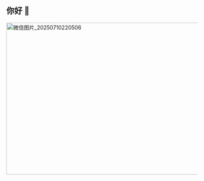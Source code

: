 ## 你好 👋
<img width="640" height="400" alt="微信图片_20250710220506" src="https://github.com/user-attachments/assets/439be6fe-fb2f-4650-91f9-245aa5ef9164" />





<!--
**ouhuanglu/ouhuanglu** is a ✨ _special_ ✨ repository because its `README.md` (this file) appears on your GitHub profile.

Here are some ideas to get you started:

- 🔭 I’m currently working on ...
- 🌱 I’m currently learning ...
- 👯 I’m looking to collaborate on ...
- 🤔 I’m looking for help with ...
- 💬 Ask me about ...
- 📫 How to reach me: ...
- 😄 Pronouns: ...
- ⚡ Fun fact: ...
-->
